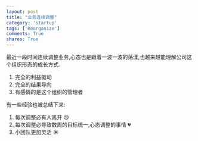 ```yaml
---
layout: post
title: "业务连续调整"
category: 'startup'
tags: ['Reorganize']
comments: True
shares: True
---
```


最近一段时间连续调整业务,心态也是跟着一波一波的荡漾,也越来越能理解公司这个组织形态的成长方式.

1. 完全的利益驱动
2. 完全的结果导向
3. 有感情的是这个组织的管理者

有一些经验也被总结下来:

1. 每次调整必有人离开 :cry:
2. 每次调整必导致数周的目标统一,心态调整的事情 :broken_heart:
3. 小团队更加灵活 :sunny: